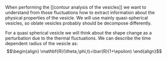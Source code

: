  When performing the [[contour analysis of the vesicles]] we want to understand from those fluctuations how to extract information about the physical properties of the vesicle.
We will use mainly quasi-spherical vesicles, so oblate vesicles probably should be decompose differently. 

For a quasi spherical vesicle we will think about the shape change as a perturbation due to the thermal fluctuations. We can describe the time dependent radius of the vesicle as:
$$\begin{align}
\mathbf{R}(\theta,\phi,t)=\bar{R}(1+\epsilon)
\end{align}$$